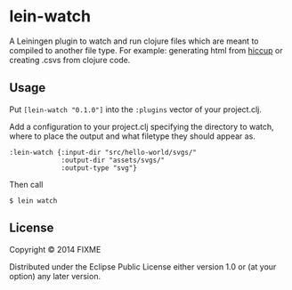 # lein-watch

A Leiningen plugin to watch and run clojure files which are meant to compiled to another file type. For example: generating html from [hiccup](https://github.com/weavejester/hiccup) or creating .csvs from clojure code.

## Usage


Put `[lein-watch "0.1.0"]` into the `:plugins` vector of your project.clj.

Add a configuration to your project.clj specifying the directory to watch, where to place the output and what filetype they should appear as.
```
:lein-watch {:input-dir "src/hello-world/svgs/" 
             :output-dir "assets/svgs/"
             :output-type "svg"}

```

Then call
```
$ lein watch
```

## License

Copyright © 2014 FIXME

Distributed under the Eclipse Public License either version 1.0 or (at
your option) any later version.
